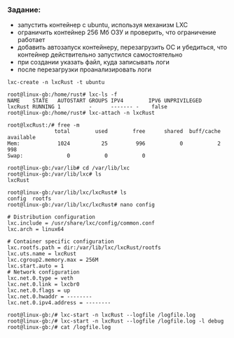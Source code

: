 ### Задание:
* запустить контейнер с ubuntu, используя механизм LXC
* ограничить контейнер 256 Мб ОЗУ и проверить, что ограничение работает
* добавить автозапуск контейнеру, перезагрузить ОС и убедиться, что контейнер действительно запустился самостоятельно
* при создании указать файл, куда записывать логи
* после перезагрузки проанализировать логи

```
lxc-create -n lxcRust -t ubuntu

root@linux-gb:/home/rust# lxc-ls -f
NAME    STATE   AUTOSTART GROUPS IPV4        IPV6 UNPRIVILEGED
lxcRust RUNNING 1         -      ------- -    false
root@linux-gb:/home/rust# lxc-attach -n lxcRust

root@lxcRust:/# free -m
               total        used        free      shared  buff/cache   available
Mem:            1024          25         996           0           2         998
Swap:              0           0           0

root@linux-gb:/var/lib# cd /var/lib/lxc
root@linux-gb:/var/lib/lxc# ls
lxcRust

root@linux-gb:/var/lib/lxc/lxcRust# ls
config  rootfs
root@linux-gb:/var/lib/lxc/lxcRust# nano config

# Distribution configuration
lxc.include = /usr/share/lxc/config/common.conf
lxc.arch = linux64

# Container specific configuration
lxc.rootfs.path = dir:/var/lib/lxc/lxcRust/rootfs
lxc.uts.name = lxcRust
lxc.cgroup2.memory.max = 256M
lxc.start.auto = 1
# Network configuration
lxc.net.0.type = veth
lxc.net.0.link = lxcbr0
lxc.net.0.flags = up
lxc.net.0.hwaddr = --------
lxc.net.0.ipv4.address = --------

root@linux-gb:/# lxc-start -n lxcRust --logfile /logfile.log
root@linux-gb:/# lxc-start -n lxcRust --logfile /logfile.log -l debug
root@linux-gb:/# cat /logfile.log

```
